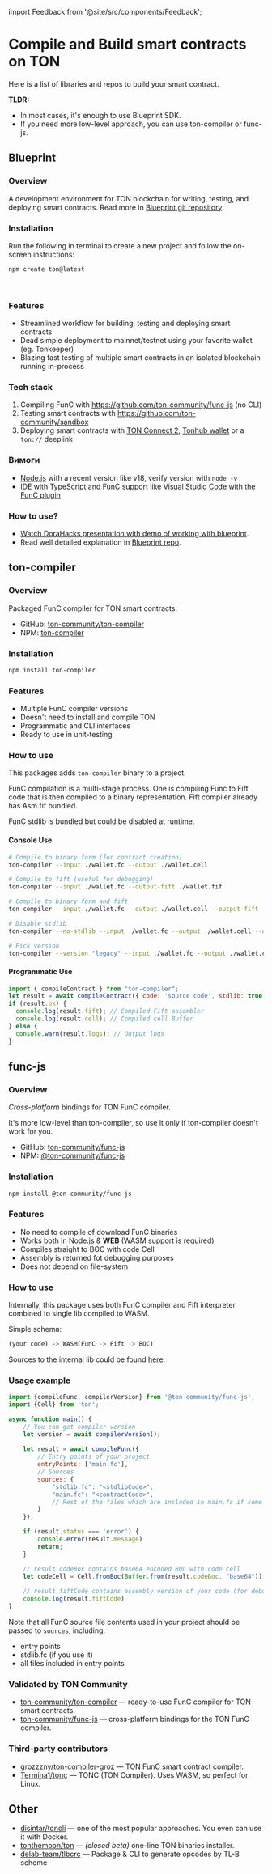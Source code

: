 import Feedback from '@site/src/components/Feedback';

# Compile and Build smart contracts on TON

Here is a list of libraries and repos to build your smart contract.

**TLDR:**

- In most cases, it's enough to use Blueprint SDK.
- If you need more low-level approach, you can use ton-compiler or func-js.

## Blueprint

### Overview

A development environment for TON blockchain for writing, testing, and deploying smart contracts. Read more in [Blueprint git repository](https://github.com/ton-community/blueprint).

### Installation

Run the following in terminal to create a new project and follow the on-screen instructions:

```bash
npm create ton@latest
```

&nbsp;

### Features

- Streamlined workflow for building, testing and deploying smart contracts
- Dead simple deployment to mainnet/testnet using your favorite wallet (eg. Tonkeeper)
- Blazing fast testing of multiple smart contracts in an isolated blockchain running in-process

### Tech stack

1. Compiling FunC with https://github.com/ton-community/func-js (no CLI)
2. Testing smart contracts with https://github.com/ton-community/sandbox
3. Deploying smart contracts with [TON Connect 2](https://github.com/ton-connect), [Tonhub wallet](https://tonhub.com/) or a `ton://` deeplink

### Вимоги

- [Node.js](https://nodejs.org) with a recent version like v18, verify version with `node -v`
- IDE with TypeScript and FunC support like [Visual Studio Code](https://code.visualstudio.com/) with the [FunC plugin](https://marketplace.visualstudio.com/items?itemName=tonwhales.func-vscode)

### How to use?

- [Watch DoraHacks presentation with demo of working with blueprint](https://www.youtube.com/watch?v=5ROXVM-Fojo).
- Read well detailed explanation in [Blueprint repo](https://github.com/ton-community/blueprint#create-a-new-project).

## ton-compiler

### Overview

Packaged FunC compiler for TON smart contracts:

- GitHub: [ton-community/ton-compiler](https://github.com/ton-community/ton-compiler)
- NPM: [ton-compiler](https://www.npmjs.com/package/ton-compiler)

### Installation

```bash npm2yarn
npm install ton-compiler
```

### Features

- Multiple FunC compiler versions
- Doesn't need to install and compile TON
- Programmatic and CLI interfaces
- Ready to use in unit-testing

### How to use

This packages adds `ton-compiler` binary to a project.

FunC compilation is a multi-stage process. One is compiling Func to Fift code that is then compiled to a binary representation. Fift compiler already has Asm.fif bundled.

FunC stdlib is bundled but could be disabled at runtime.

#### Console Use

```bash
# Compile to binary form (for contract creation)
ton-compiler --input ./wallet.fc --output ./wallet.cell

# Compile to fift (useful for debugging)
ton-compiler --input ./wallet.fc --output-fift ./wallet.fif

# Compile to binary form and fift
ton-compiler --input ./wallet.fc --output ./wallet.cell --output-fift ./wallet.fif

# Disable stdlib
ton-compiler --no-stdlib --input ./wallet.fc --output ./wallet.cell --output-fift ./wallet.fif

# Pick version
ton-compiler --version "legacy" --input ./wallet.fc --output ./wallet.cell --output-fift ./wallet.fif
```

#### Programmatic Use

```javascript
import { compileContract } from "ton-compiler";
let result = await compileContract({ code: 'source code', stdlib: true, version: 'latest' });
if (result.ok) {
  console.log(result.fift); // Compiled Fift assembler
  console.log(result.cell); // Compiled cell Buffer
} else {
  console.warn(result.logs); // Output logs
}
```

## func-js

### Overview

*Cross-platform* bindings for TON FunC compiler.

It's more low-level than ton-compiler, so use it only if ton-compiler doesn't work for you.

- GitHub: [ton-community/func-js](https://github.com/ton-community/func-js)
- NPM: [@ton-community/func-js](https://www.npmjs.com/package/@ton-community/func-js)

### Installation

```bash npm2yarn
npm install @ton-community/func-js
```

### Features

- No need to compile of download FunC binaries
- Works both in Node.js & **WEB** (WASM support is required)
- Compiles straight to BOC with code Cell
- Assembly is returned fot debugging purposes
- Does not depend on file-system

### How to use

Internally, this package uses both FunC compiler and Fift interpreter combined to single lib compiled to WASM.

Simple schema:

```bash
(your code) -> WASM(FunC -> Fift -> BOC)
```

Sources to the internal lib could be found [here](https://github.com/ton-blockchain/ton/tree/testnet/crypto/funcfiftlib).

### Usage example

```javascript
import {compileFunc, compilerVersion} from '@ton-community/func-js';
import {Cell} from 'ton';

async function main() {
    // You can get compiler version 
    let version = await compilerVersion();
    
    let result = await compileFunc({
        // Entry points of your project
        entryPoints: ['main.fc'],
        // Sources
        sources: {
            "stdlib.fc": "<stdlibCode>",
            "main.fc": "<contractCode>",
            // Rest of the files which are included in main.fc if some
        }
    });

    if (result.status === 'error') {
        console.error(result.message)
        return;
    }

    // result.codeBoc contains base64 encoded BOC with code cell 
    let codeCell = Cell.fromBoc(Buffer.from(result.codeBoc, "base64"))[0];
    
    // result.fiftCode contains assembly version of your code (for debug purposes)
    console.log(result.fiftCode)
}
```

Note that all FunC source file contents used in your project should be passed to `sources`, including:

- entry points
- stdlib.fc (if you use it)
- all files included in entry points

### Validated by TON Community

- [ton-community/ton-compiler](https://github.com/ton-community/ton-compiler) — ready-to-use FunC compiler for TON smart contracts.
- [ton-community/func-js](https://github.com/ton-community/func-js) — cross-platform bindings for the TON FunC compiler.

### Third-party contributors

- [grozzzny/ton-compiler-groz](https://github.com/grozzzny/ton-compiler-groz) — TON FunC smart contract compiler.
- [Termina1/tonc](https://github.com/Termina1/tonc) — TONC (TON Compiler). Uses WASM, so perfect for Linux.

## Other

- [disintar/toncli](https://github.com/disintar/toncli) — one of the most popular approaches. You even can use it with Docker.
- [tonthemoon/ton](https://github.com/tonthemoon/ton) — *(closed beta)* one-line TON binaries installer.
- [delab-team/tlbcrc](https://github.com/delab-team/tlbcrc) — Package & CLI to generate opcodes by TL-B scheme

<Feedback />

